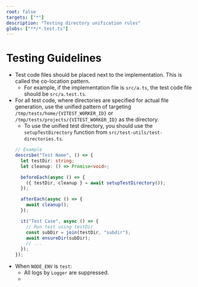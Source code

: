 ```yaml
---
root: false
targets: ["*"]
description: "Testing directory unification rules"
globs: ["**/*.test.ts"]
---
```


# Testing Guidelines

- Test code files should be placed next to the implementation. This is called the co-location pattern.
    - For example, if the implementation file is `src/a.ts`, the test code file should be `src/a.test.ts`.
- For all test code, where directories are specified for actual file generation, use the unified pattern of targeting `/tmp/tests/home/{VITEST_WORKER_ID}` or `/tmp/tests/projects/{VITEST_WORKER_ID}` as the directory.
    - To use the unified test directory, you should use the `setupTestDirectory` function from `src/test-utils/test-directories.ts`.
    ```typescript
    // Example
    describe("Test Name", () => {
      let testDir: string;
      let cleanup: () => Promise<void>;

      beforeEach(async () => {
        ({ testDir, cleanup } = await setupTestDirectory());
      });

      afterEach(async () => {
        await cleanup();
      });

      it("Test Case", async () => {
        // Run test using testDir
        const subDir = join(testDir, "subdir");
        await ensureDir(subDir);
        // ...
      });
    });
    ```
- When `NODE_ENV` is `test`:
  - All logs by `Logger` are suppressed.
  - 